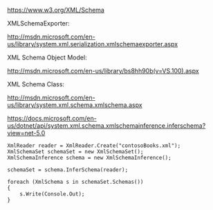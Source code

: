 

https://www.w3.org/XML/Schema

XMLSchemaExporter:

http://msdn.microsoft.com/en-us/library/system.xml.serialization.xmlschemaexporter.aspx 

 XML Schema Object Model:

http://msdn.microsoft.com/en-us/library/bs8hh90b(v=VS.100).aspx 

XML Schema Class:

http://msdn.microsoft.com/en-us/library/system.xml.schema.xmlschema.aspx

https://docs.microsoft.com/en-us/dotnet/api/system.xml.schema.xmlschemainference.inferschema?view=net-5.0

```
XmlReader reader = XmlReader.Create("contosoBooks.xml");
XmlSchemaSet schemaSet = new XmlSchemaSet();
XmlSchemaInference schema = new XmlSchemaInference();

schemaSet = schema.InferSchema(reader);

foreach (XmlSchema s in schemaSet.Schemas())
{
    s.Write(Console.Out);
}
```